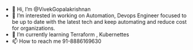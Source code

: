 - 👋 Hi, I’m @VivekGopalakrishnan
- 👀 I’m interested in working on Automation, Devops Engineer focused to be up to date with the latest tech and keep automating and reduce cost for organizations.
- 🌱 I’m currently learning Terraform , Kubernettes
- 📫 How to reach me 91-8886169630

<!---
VivekGopalakrishnan/VivekGopalakrishnan is a ✨ special ✨ repository because its `README.md` (this file) appears on your GitHub profile.
You can click the Preview link to take a look at your changes.
--->
